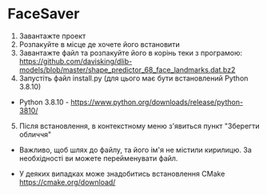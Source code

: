 # FaceSaver

1. Завантажте проект
2. Розпакуйте в місце де хочете його встановити
3. Завантажте файл та розпакуйте його в корінь теки з програмою:
https://github.com/davisking/dlib-models/blob/master/shape_predictor_68_face_landmarks.dat.bz2
4. Запустіть файл install.py (для цього має бути встановлений Python 3.8.10)
- Python 3.8.10 -  https://www.python.org/downloads/release/python-3810/
5. Після встановлення, в контекстному меню з'явиться пункт "Зберегти обличчя"

- Важливо, щоб шлях до файлу, та його ім'я не містили кирилицю. За необхідності ви можете перейменувати файл.

- У деяких випадках може знадобитись встановлення CMake https://cmake.org/download/
